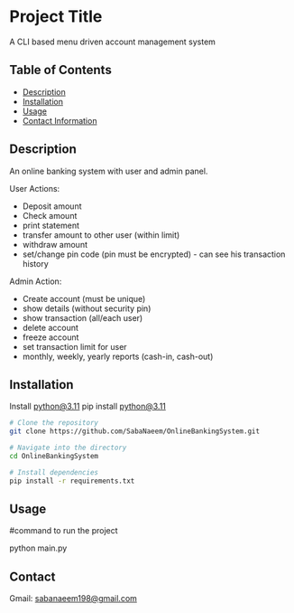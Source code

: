 # Project Title

A CLI based menu driven account management system

## Table of Contents

- [Description](#description)
- [Installation](#installation)
- [Usage](#usage)
- [Contact Information](#contact-information)

## Description

An online banking system with user and admin panel.

User Actions:
- Deposit amount
- Check amount
- print statement
- transfer amount to other user (within limit)
- withdraw amount
- set/change pin code (pin must be encrypted) - can see his transaction history

Admin Action:
- Create account (must be unique)
- show details (without security pin)
- show transaction (all/each user)
- delete account
- freeze account
- set transaction limit for user
- monthly, weekly, yearly reports (cash-in, cash-out)

## Installation

Install python@3.11
pip install python@3.11

```bash
# Clone the repository
git clone https://github.com/SabaNaeem/OnlineBankingSystem.git

# Navigate into the directory
cd OnlineBankingSystem

# Install dependencies
pip install -r requirements.txt
```
## Usage
 #command to run the project

python main.py

## Contact
 Gmail: sabanaeem198@gmail.com

